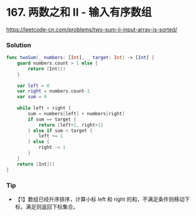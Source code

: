 # 167. 两数之和 II - 输入有序数组

<https://leetcode-cn.com/problems/two-sum-ii-input-array-is-sorted/>



### Solution



```swift
func twoSum(_ numbers: [Int], _ target: Int) -> [Int] {
    guard numbers.count > 1 else {
        return [Int]()
    }
    
    var left = 0
    var right = numbers.count-1
    var sum = 0
    
    while left < right {
        sum = numbers[left] + numbers[right]
        if sum == target {
            return [left+1, right+1]
        } else if sum < target {
            left += 1
        } else {
            right -= 1
        }
    }
    return [Int]()
}
```

### Tip

- 【1】数组已经升序排序，计算小标 left 和 right 的和，不满足条件则移动下标，满足则返回下标集合。
